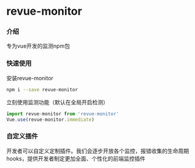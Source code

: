 # revue-monitor

### 介绍
专为vue开发的监测npm包


### 快速使用

安装revue-monitor
```bash
npm i --save revue-monitor

```
立刻使用监测功能（默认在全局开启检测）
```js
import revue-monitor from 'revue-monitor'
Vue.use(revue-monitor.immediate)
```

### 自定义插件
开发者可以自定义定制插件。我们会逐步开放各个监控，报错收集的生命周期hooks，提供开发者制定更加全面、个性化的前端监控插件


